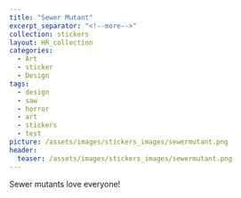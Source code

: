 ```yaml
---
title: "Sewer Mutant"
excerpt_separator: "<!--more-->"
collection: stickers
layout: HR_collection
categories:
  - Art
  - sticker
  - Design
tags:
  - design
  - saw
  - horror
  - art
  - stickers
  - test
picture: /assets/images/stickers_images/sewermutant.png
header:
  teaser: /assets/images/stickers_images/sewermutant.png
---
```

Sewer mutants love everyone! 
